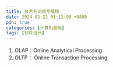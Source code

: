 ```yaml
---
title: 技术名词缩写解释
date: 2024-02-22 01:12:00 +0800
pin: true 
categories: [计算机基础]
tags: [软件设计]
---
```


1. OLAP：Online Analytical Processing
2. OLTP： Online Transaction Processing